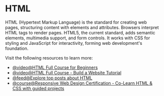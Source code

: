 # HTML

HTML (Hypertext Markup Language) is the standard for creating web pages, structuring content with elements and attributes. Browsers interpret HTML tags to render pages. HTML5, the current standard, adds semantic elements, multimedia support, and form controls. It works with CSS for styling and JavaScript for interactivity, forming web development's foundation.

Visit the following resources to learn more:

- [@video@HTML Full Course for Beginners](https://youtu.be/mJgBOIoGihA)
- [@video@HTML Full Course - Build a Website Tutorial](https://www.youtube.com/watch?v=pQN-pnXPaVg)
- [@feed@Explore top posts about HTML](https://app.daily.dev/tags/html?ref=roadmapsh)
- [@course@Responsive Web Design Certification - Co-Learn HTML & CSS with guided projects](https://www.freecodecamp.org/learn/2022/responsive-web-design/)
